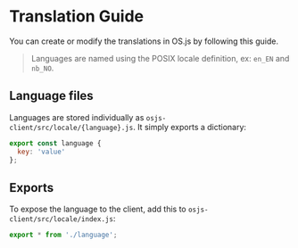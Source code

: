 # Translation Guide

You can create or modify the translations in OS.js by following this guide.

> Languages are named using the POSIX locale definition, ex: `en_EN` and `nb_NO`.

## Language files

Languages are stored individually as `osjs-client/src/locale/{language}.js`. It simply exports a dictionary:

```javascript
export const language {
  key: 'value'
};
```

## Exports

To expose the language to the client, add this to `osjs-client/src/locale/index.js`:

```javascript
export * from './language';
```
